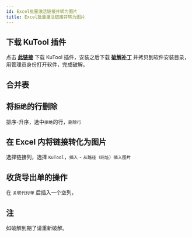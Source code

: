 ```yaml
---
id: Excel批量激活链接并转为图片
title: Excel批量激活链接并转为图片
---
```


## 下载 KuTool 插件

点击 [**此链接**](https://cos.ap-guangzhou.myqcloud.com/wiki-media-1253965369/doc/Kutools/KutoolsforExcelSetup21.00.exe) 下载 KuTool 插件，安装之后下载 [**破解补丁**](https://cos.ap-guangzhou.myqcloud.com/wiki-media-1253965369/doc/Kutools/KutoolsforExcel21.00%20%E4%B8%80%E9%94%AE%E7%A0%B4%E8%A7%A3%E8%A1%A5%E4%B8%81.exe) 并拷贝到软件安装目录，用管理员身份打开软件，完成破解。

## 合并表

## 将`拒绝`的行删除

排序-升序，选中`拒绝`的行，`删除行`

## 在 Excel 内将链接转化为图片

选择链接列，选择 `KuTool`，`插入` - `从路径（网址）插入图片`

## 收货导出单的操作

在 `关联代付单` 后插入一个空列，

## 注

如破解到期了请重新破解。
